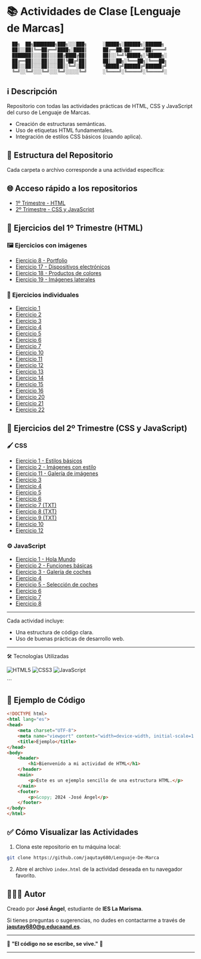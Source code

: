 # 📚 Actividades de Clase [Lenguaje de Marcas]

```html
  ██╗  ██╗████████╗███╗░░░███╗      ░█████╗░██████╗░██████╗
  ██║░░██║╚══██╔══╝████╗░████║      ██╔══██╗██╔════╝██╔════╝
  ███████║░░░██║░░░██╔████╔██║      ██║░░╚═╝╚█████╗░╚█████╗░
  ██╔══██║░░░██║░░░██║╚██╔╝██║      ██║░░██╗░╚═══██╗░╚═══██╗
  ██║░░██║░░░██║░░░██║░╚═╝░██║      ╚█████╔╝██████╔╝██████╔╝
  ╚═╝░░╚═╝░░░╚═╝░░░╚═╝░░░░░╚═╝      ░╚════╝░╚═════╝░╚═════╝░
```
## ℹ️ Descripción
Repositorio con todas las actividades prácticas de HTML, CSS y JavaScript del curso de Lenguaje de Marcas.

- Creación de estructuras semánticas.
- Uso de etiquetas HTML fundamentales.
- Integración de estilos CSS básicos (cuando aplica).

## 🔗 Estructura del Repositorio

Cada carpeta o archivo corresponde a una actividad específica:
## 🌐 Acceso rápido a los repositorios
- [1º Trimestre - HTML](https://github.com/jaqutay680/Lenguaje-De-Marca/tree/main/1%C2%BATRIMESTRE)
- [2º Trimestre - CSS y JavaScript](https://github.com/jaqutay680/Lenguaje-De-Marca/tree/main/2%C2%BATRIMESTRE)

## 📂 Ejercicios del 1º Trimestre (HTML)

### 🖼️ Ejercicios con imágenes
- [Ejercicio 8 - Portfolio](https://github.com/jaqutay680/Lenguaje-De-Marca/tree/main/1%C2%BATRIMESTRE/Ejercicio8)
- [Ejercicio 17 - Dispositivos electrónicos](https://github.com/jaqutay680/Lenguaje-De-Marca/tree/main/1%C2%BATRIMESTRE/ejercicio17)
- [Ejercicio 18 - Productos de colores](https://github.com/jaqutay680/Lenguaje-De-Marca/tree/main/1%C2%BATRIMESTRE/ejercicio18)
- [Ejercicio 19 - Imágenes laterales](https://github.com/jaqutay680/Lenguaje-De-Marca/tree/main/1%C2%BATRIMESTRE/ejercicio19)

### 📄 Ejercicios individuales
- [Ejercicio 1](https://github.com/jaqutay680/Lenguaje-De-Marca/blob/main/1%C2%BATRIMESTRE/ejercicio1.html)
- [Ejercicio 2](https://github.com/jaqutay680/Lenguaje-De-Marca/blob/main/1%C2%BATRIMESTRE/ejercicio2.html)
- [Ejercicio 3](https://github.com/jaqutay680/Lenguaje-De-Marca/blob/main/1%C2%BATRIMESTRE/ejercicio3.html)
- [Ejercicio 4](https://github.com/jaqutay680/Lenguaje-De-Marca/blob/main/1%C2%BATRIMESTRE/ejercicio4.html)
- [Ejercicio 5](https://github.com/jaqutay680/Lenguaje-De-Marca/blob/main/1%C2%BATRIMESTRE/ejercicio5.html)
- [Ejercicio 6](https://github.com/jaqutay680/Lenguaje-De-Marca/blob/main/1%C2%BATRIMESTRE/ejercicio6.html)
- [Ejercicio 7](https://github.com/jaqutay680/Lenguaje-De-Marca/blob/main/1%C2%BATRIMESTRE/ejercicio7.html)
- [Ejercicio 10](https://github.com/jaqutay680/Lenguaje-De-Marca/blob/main/1%C2%BATRIMESTRE/ejercicio10.html)
- [Ejercicio 11](https://github.com/jaqutay680/Lenguaje-De-Marca/blob/main/1%C2%BATRIMESTRE/ejercicio11.html)
- [Ejercicio 12](https://github.com/jaqutay680/Lenguaje-De-Marca/blob/main/1%C2%BATRIMESTRE/ejercicio12.html)
- [Ejercicio 13](https://github.com/jaqutay680/Lenguaje-De-Marca/blob/main/1%C2%BATRIMESTRE/ejercicio13.html)
- [Ejercicio 14](https://github.com/jaqutay680/Lenguaje-De-Marca/blob/main/1%C2%BATRIMESTRE/ejercicio14.html)
- [Ejercicio 15](https://github.com/jaqutay680/Lenguaje-De-Marca/blob/main/1%C2%BATRIMESTRE/ejercicio15.html)
- [Ejercicio 16](https://github.com/jaqutay680/Lenguaje-De-Marca/blob/main/1%C2%BATRIMESTRE/ejercicio16.html)
- [Ejercicio 20](https://github.com/jaqutay680/Lenguaje-De-Marca/blob/main/1%C2%BATRIMESTRE/ejercicio20.html)
- [Ejercicio 21](https://github.com/jaqutay680/Lenguaje-De-Marca/blob/main/1%C2%BATRIMESTRE/ejercicio21.html)
- [Ejercicio 22](https://github.com/jaqutay680/Lenguaje-De-Marca/blob/main/1%C2%BATRIMESTRE/ejercicio22.html)

## 📂 Ejercicios del 2º Trimestre (CSS y JavaScript)

### 🖌️ CSS
- [Ejercicio 1 - Estilos básicos](https://github.com/jaqutay680/Lenguaje-De-Marca/tree/main/2%C2%BATRIMESTRE/CSS/ejercicio1)
- [Ejercicio 2 - Imágenes con estilo](https://github.com/jaqutay680/Lenguaje-De-Marca/tree/main/2%C2%BATRIMESTRE/CSS/ejercicio2)
- [Ejercicio 11 - Galería de imágenes](https://github.com/jaqutay680/Lenguaje-De-Marca/tree/main/2%C2%BATRIMESTRE/CSS/ejercicio11)
- [Ejercicio 3](https://github.com/jaqutay680/Lenguaje-De-Marca/blob/main/2%C2%BATRIMESTRE/CSS/ejercicio3.html)
- [Ejercicio 4](https://github.com/jaqutay680/Lenguaje-De-Marca/blob/main/2%C2%BATRIMESTRE/CSS/ejercicio4.html)
- [Ejercicio 5](https://github.com/jaqutay680/Lenguaje-De-Marca/blob/main/2%C2%BATRIMESTRE/CSS/ejercicio5.html)
- [Ejercicio 6](https://github.com/jaqutay680/Lenguaje-De-Marca/blob/main/2%C2%BATRIMESTRE/CSS/ejercicio6.html)
- [Ejercicio 7 (TXT)](https://github.com/jaqutay680/Lenguaje-De-Marca/blob/main/2%C2%BATRIMESTRE/CSS/ejercicio7.txt)
- [Ejercicio 8 (TXT)](https://github.com/jaqutay680/Lenguaje-De-Marca/blob/main/2%C2%BATRIMESTRE/CSS/ejercicio8.txt)
- [Ejercicio 9 (TXT)](https://github.com/jaqutay680/Lenguaje-De-Marca/blob/main/2%C2%BATRIMESTRE/CSS/ejercicio9.txt)
- [Ejercicio 10](https://github.com/jaqutay680/Lenguaje-De-Marca/blob/main/2%C2%BATRIMESTRE/CSS/ejercicio10.html)
- [Ejercicio 12](https://github.com/jaqutay680/Lenguaje-De-Marca/blob/main/2%C2%BATRIMESTRE/CSS/ejercicio12.html)

### ⚙️ JavaScript
- [Ejercicio 1 - Hola Mundo](https://github.com/jaqutay680/Lenguaje-De-Marca/tree/main/2%C2%BATRIMESTRE/JavaScript/ejercicio1)
- [Ejercicio 2 - Funciones básicas](https://github.com/jaqutay680/Lenguaje-De-Marca/tree/main/2%C2%BATRIMESTRE/JavaScript/ejercicio2)
- [Ejercicio 3 - Galería de coches](https://github.com/jaqutay680/Lenguaje-De-Marca/tree/main/2%C2%BATRIMESTRE/JavaScript/ejercicio3)
- [Ejercicio 4](https://github.com/jaqutay680/Lenguaje-De-Marca/tree/main/2%C2%BATRIMESTRE/JavaScript/ejercicio4)
- [Ejercicio 5 - Selección de coches](https://github.com/jaqutay680/Lenguaje-De-Marca/tree/main/2%C2%BATRIMESTRE/JavaScript/ejercicio5)
- [Ejercicio 6](https://github.com/jaqutay680/Lenguaje-De-Marca/tree/main/2%C2%BATRIMESTRE/JavaScript/ejercicio6)
- [Ejercicio 7](https://github.com/jaqutay680/Lenguaje-De-Marca/tree/main/2%C2%BATRIMESTRE/JavaScript/ejercicio7)
- [Ejercicio 8](https://github.com/jaqutay680/Lenguaje-De-Marca/tree/main/2%C2%BATRIMESTRE/JavaScript/ejercicio8)
--------------------------------------------------------------------------
Cada actividad incluye:
- Una estructura de código clara.
- Uso de buenas prácticas de desarrollo web.
--------------------------------------------------------------------------
🛠️ Tecnologías Utilizadas
<p align="left"> <img src="https://img.shields.io/badge/HTML5-E34F26?style=for-the-badge&logo=html5&logoColor=white" alt="HTML5"> <img src="https://img.shields.io/badge/CSS3-1572B6?style=for-the-badge&logo=css3&logoColor=white" alt="CSS3"> <img src="https://img.shields.io/badge/JavaScript-F7DF1E?style=for-the-badge&logo=javascript&logoColor=black" alt="JavaScript"> </p> ```

## 🎨 Ejemplo de Código

```html
<!DOCTYPE html>
<html lang="es">
<head>
    <meta charset="UTF-8">
    <meta name="viewport" content="width=device-width, initial-scale=1.0">
    <title>Ejemplo</title>
</head>
<body>
    <header>
        <h1>Bienvenido a mi actividad de HTML</h1>
    </header>
    <main>
        <p>Este es un ejemplo sencillo de una estructura HTML.</p>
    </main>
    <footer>
        <p>&copy; 2024 -José Ángel</p>
    </footer>
</body>
</html>
```

## ✅ Cómo Visualizar las Actividades

1. Clona este repositorio en tu máquina local:

```bash
git clone https://github.com/jaqutay680/Lenguaje-De-Marca
```

2. Abre el archivo `index.html` de la actividad deseada en tu navegador favorito.

## 👨🏼‍💻 Autor
Creado por **José Ángel**, estudiante de **IES La Marisma**.

Si tienes preguntas o sugerencias, no dudes en contactarme a través de **jaqutay680@g.educaand.es**.

--------------------------------------------------------------------------

💪 **"El código no se escribe, se vive."** 💪

--------------------------------------------------------------------------
